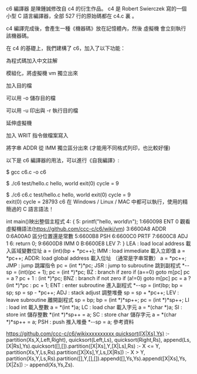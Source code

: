 c6 編譯器 是陳鍾誠修改自 c4 的衍生作品。
c4 是 Robert Swierczek 寫的一個小型 C 語言編譯器，全部 527 行的原始碼都在 c4.c 裏 。

c4 編譯完成後，會產生一種《機器碼》放在記憶體內，然後 虛擬機 會立刻執行該機器碼。

在 c4 的基礎上，我們建構了 c6，加入了以下功能：

為程式碼加入中文註解

模組化，將虛擬機 vm 獨立出來

加入目的檔

可以用 -o 儲存目的檔

可以用 -u 印出與 -r 執行目的檔

延伸虛擬機

加入 WRIT 指令做檔案寫入

將字串 ADDR 從 IMM 獨立區分出來 (才能用不同格式列印，也比較好懂)

以下是 c6 編譯器的用法，可以進行《自我編譯》:

$ gcc c6.c -o c6

$ ./c6 test/hello.c
hello, world
exit(0) cycle = 9

$ ./c6 c6.c test/hello.c
hello, world
exit(0) cycle = 9    
exit(0) cycle = 28793
c6 在 Windows / Linux / MAC 中都可以執行，使用的精簡過的 C 語言語法！

int main()映出整個主程式
4: {
5:   printf("hello, world\n");
    1:660098     ENT  0   觀看虛擬機語法(https://github.com/ccc-c/c6/wiki/vm)
    3:6600A8     ADDR 0:6A00A0 區分位置還是常數
    5:6600B8     PSH
    6:6600C0     PRTF
    7:6600C8     ADJ  1
6:   return 0;
    9:6600D8     IMM  0
    B:6600E8     LEV
7: }
LEA : load local address 載入區域變數位址                       a = (int)(bp + *pc++); 
IMM : load immediate 載入立即值                                a = *pc++;
ADDR: load global address 載入位址 （通常是字串常數）             a = *pc++;
JMP : jump               跳躍指令                              pc = (int *)*pc;
JSR : jump to subroutine 跳到副程式                            *--sp = (int)(pc + 1); pc = (int *)*pc;
BZ  : branch if zero     if (a==0) goto m[pc]                 pc = a ? pc + 1 : (int *)*pc;
BNZ : branch if not zero if (a!=0) goto m[pc]                 pc = a ? (int *)*pc : pc + 1;
ENT : enter subroutine   進入副程式                            *--sp = (int)bp; bp = sp; sp = sp - *pc++;
ADJ : stack adjust       調整堆疊                              sp = sp + *pc++;
LEV : leave subroutine   離開副程式                            sp = bp; bp = (int *)*sp++; pc = (int *)*sp++;
LI  : load int           載入整數                              a = *(int *)a;
LC  : load char          載入字元                              a = *(char *)a;
SI  : store int          儲存整數                              *(int *)*sp++ = a;
SC  : store char         儲存字元                              a = *(char *)*sp++ = a;
PSH : push               推入堆疊                              *--sp = a;
參考資料

https://github.com/ccc-c/c6/wikixxxxxxxxxx quicksort([X|Xs],Ys) :-  partition(Xs,X,Left,Right),  quicksort(Left,Ls),  quicksort(Right,Rs),  append(Ls,[X|Rs],Ys).quicksort([],[]).partition([X|Xs],Y,[X|Ls],Rs) :-  X <= Y, partition(Xs,Y,Ls,Rs).partition([X|Xs],Y,Ls,[X|Rs]) :-  X > Y, partition(Xs,Y,Ls,Rs).partition([],Y,[],[]).append([],Ys,Ys).append([X|Xs],Ys,[X|Zs]) :- append(Xs,Ys,Zs).
